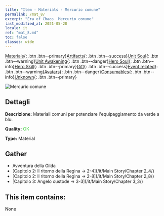 ```yaml
---
title: "Item - Materials - Mercurio comune"
permalink: /mat_8/
excerpt: "Era of Chaos  Mercurio comune"
last_modified_at: 2021-05-28
locale: it
ref: "mat_8.md"
toc: false
classes: wide
---
```

 [Materials](/ItemsIT/){: .btn .btn--primary}[Artifacts](/ItemsIT/Artifacts/){: .btn .btn--success}[Unit Soul](/ItemsIT/UnitSoul/){: .btn .btn--warning}[Unit Awakening](/ItemsIT/UnitAwakening/){: .btn .btn--danger}[Hero Soul](/ItemsIT/HeroSoul/){: .btn .btn--info}[Hero Skill](/ItemsIT/HeroSkill/){: .btn .btn--primary}[Gift](/ItemsIT/Gift/){: .btn .btn--success}[Event related](/ItemsIT/Events/){: .btn .btn--warning}[Avatars](/ItemsIT/Avatars/){: .btn .btn--danger}[Consumables](/ItemsIT/Consumables/){: .btn .btn--info}[Unknown](/ItemsIT/Unknown/){: .btn .btn--primary}

 ![Mercurio comune](/images/t/i_cailiao_shuiyin1.png)

## Dettagli
 **Descrizione:** Materiali comuni per potenziare l'equipaggiamento da verde a blu.

 **Quality:** <span style="color: #32CD32">OK</span>

 **Type:** Material

## Gather

*    Avventura della Gilda 
*    [Capitolo 2: Il ritorno della Regina -> 2-4](/it/Main Story/Chapter 2_4/) 
*    [Capitolo 2: Il ritorno della Regina -> 2-8](/it/Main Story/Chapter 2_8/) 
*    [Capitolo 3: Angelo custode -> 3-3](/it/Main Story/Chapter 3_3/) 

## This item contains:

  None

